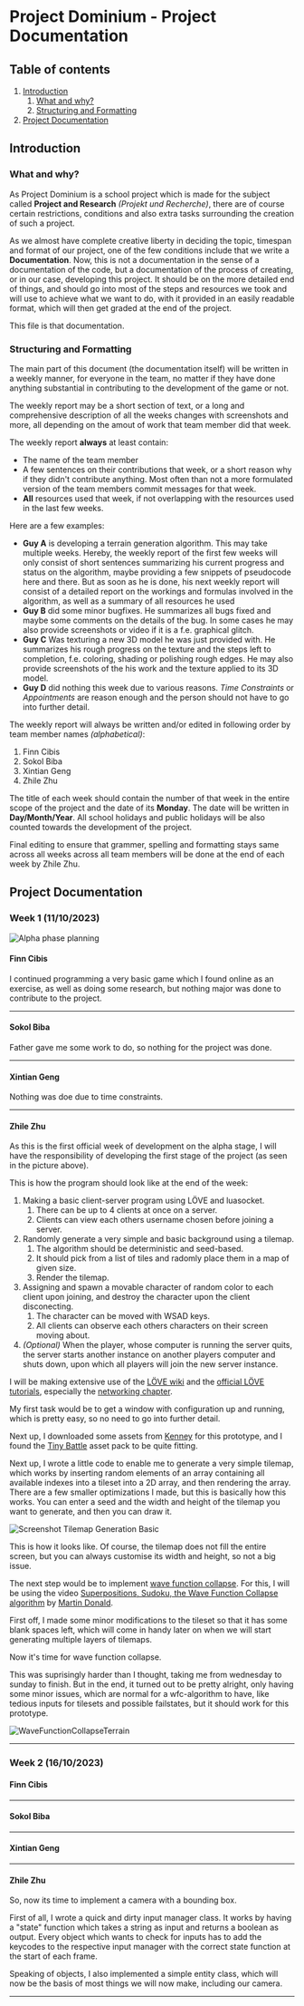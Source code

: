 # Project Dominium - Project Documentation

## Table of contents

1. [Introduction](#introduction)
    1. [What and why?](#what-and-why)
    2. [Structuring and Formatting](#structuring-and-formatting)
2. [Project Documentation](#project-documentation)

## Introduction

### What and why?

As Project Dominium is a school project which is made for the subject called **Project and Research** *(Projekt und Recherche)*, there are of course certain restrictions, conditions and also extra tasks surrounding the creation of such a project.

As we almost have complete creative liberty in deciding the topic, timespan and format of our project, one of the few conditions include that we write a **Documentation**. Now, this is not a documentation in the sense of a documentation of the code, but a documentation of the process of creating, or in our case, developing this project. It should be on the more detailed end of things, and should go into most of the steps and resources we took and will use to achieve what we want to do, with it provided in an easily readable format, which will then get graded at the end of the project.

This file is that documentation.

### Structuring and Formatting

The main part of this document (the documentation itself) will be written in a weekly manner, for everyone in the team, no matter if they have done anything substantial in contributing to the development of the game or not.

The weekly report may be a short section of text, or a long and comprehensive description of all the weeks changes with screenshots and more, all depending on the amout of work that team member did that week.

The weekly report **always** at least contain:

- The name of the team member
- A few sentences on their contributions that week, or a short reason why if they didn't contribute anything. Most often than not a more formulated version of the team members commit messages for that week.
- **All** resources used that week, if not overlapping with the resources used in the last few weeks.

Here are a few examples:

- **Guy A** is developing a terrain generation algorithm. This may take multiple weeks. Hereby, the weekly report of the first few weeks will only consist of short sentences summarizing his current progress and status on the algorithm, maybe providing a few snippets of pseudocode here and there. But as soon as he is done, his next weekly report will consist of a detailed report on the workings and formulas involved in the algorithm, as well as a summary of all resources he used
- **Guy B** did some minor bugfixes. He summarizes all bugs fixed and maybe some comments on the details of the bug. In some cases he may also provide screenshots or video if it is a f.e. graphical glitch.
- **Guy C** Was texturing a new 3D model he was just provided with. He summarizes his rough progress on the texture and the steps left to completion, f.e. coloring, shading or polishing rough edges. He may also provide screenshots of the his work and the texture applied to its 3D model.
- **Guy D** did nothing this week due to various reasons. *Time Constraints* or *Appointments* are reason enough and the person should not have to go into further detail.

The weekly report will always be written and/or edited in following order by team member names *(alphabetical)*:

1. Finn Cibis
2. Sokol Biba
3. Xintian Geng
4. Zhile Zhu

The title of each week should contain the number of that week in the entire scope of the project and the date of its **Monday**. The date will be written in **Day/Month/Year**. All school holidays and public holidays will be also counted towards the development of the project.

Final editing to ensure that grammer, spelling and formatting stays same across all weeks across all team members will be done at the end of each week by Zhile Zhu.

## Project Documentation

### Week 1 (11/10/2023)

![Alpha phase planning](Assets/AlphaPlanningBlackboard.png)

#### Finn Cibis

I continued programming a very basic game which I found online as an exercise, as well as doing some research, but nothing major was done to contribute to the project.

---

#### Sokol Biba

Father gave me some work to do, so nothing for the project was done.

---

#### Xintian Geng


Nothing was doe due to time constraints.

---

#### Zhile Zhu

As this is the first official week of development on the alpha stage, I will have the responsibility of developing the first stage of the project (as seen in the picture above).

This is how the program should look like at the end of the week:

1. Making a basic client-server program using LÖVE and luasocket.
    1. There can be up to 4 clients at once on a server.
    2. Clients can view each others username chosen before joining a server.
2. Randomly generate a very simple and basic background using a tilemap.
    1. The algorithm should be deterministic and seed-based.
    2. It should pick from a list of tiles and radomly place them in a map of given size.
    3. Render the tilemap.
3. Assigning and spawn a movable character of random color to each client upon joining, and destroy the character upon the client disconecting.
    1. The character can be moved with WSAD keys.
    2. All clients can observe each others characters on their screen moving about.
4. *(Optional)* When the player, whose computer is running the server quits, the server starts another instance on another players computer and shuts down, upon which all players will join the new server instance.

I will be making extensive use of the [LÖVE wiki](https://love2d.org/wiki/love) and the [official LÖVE tutorials](https://love2d.org/wiki/Category:Tutorials), especially the [networking chapter](https://love2d.org/wiki/Tutorial:Networking_with_UDP).

My first task would be to get a window with configuration up and running, which is pretty easy, so no need to go into further detail.

Next up, I downloaded some assets from [Kenney](https://kenney.nl) for this prototype, and I found the [Tiny Battle](https://kenney.nl/assets/tiny-battle) asset pack to be quite fitting.

Next up, I wrote a little code to enable me to generate a very simple tilemap, which works by inserting random elements of an array containing all available indexes into a tileset into a 2D array, and then rendering the array. There are a few smaller optimizations I made, but this is basically how this works. You can enter a seed and the width and height of the tilemap you want to generate, and then you can draw it.

![Screenshot Tilemap Generation Basic](Assets/ScreenshotTilemapGenerationBasic.png)

This is how it looks like. Of course, the tilemap does not fill the entire screen, but you can always customise its width and height, so not a big issue.

The next step would be to implement [wave function collapse](https://en.wikipedia.org/wiki/Wave_function_collapse). For this, I will be using the video [Superpositions, Sudoku, the Wave Function Collapse algorithm](https://www.youtube.com/watch?v=2SuvO4Gi7uY) by [Martin Donald](https://www.youtube.com/@MartinDonald).

First off, I made some minor modifications to the tileset so that it has some blank spaces left, which will come in handy later on when we will start generating multiple layers of tilemaps.

Now it's time for wave function collapse.

This was suprisingly harder than I thought, taking me from wednesday to sunday to finish. But in the end, it turned out to be pretty alright, only having some minor issues, which are normal for a wfc-algorithm to have, like tedious inputs for tilesets and possible failstates, but it should work for this prototype.

![WaveFunctionCollapseTerrain](Assets/WaveFunctionCollapseTerrain.png)

---

### Week 2 (16/10/2023)

#### Finn Cibis



---

#### Sokol Biba



---

#### Xintian Geng



---

#### Zhile Zhu

So, now its time to implement a camera with a bounding box.

First of all, I wrote a quick and dirty input manager class. It works by having a "state" function which takes a string as input and returns a boolean as output. Every object which wants to check for inputs has to add the keycodes to the respective input manager with the correct state function at the start of each frame.

Speaking of objects, I also implemented a simple entity class, which will now be the basis of most things we will now make, including our camera.

---

